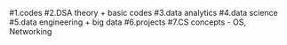 #1.codes
#2.DSA theory + basic codes
#3.data analytics
#4.data science
#5.data engineering + big data
#6.projects
#7.CS concepts - OS, Networking

